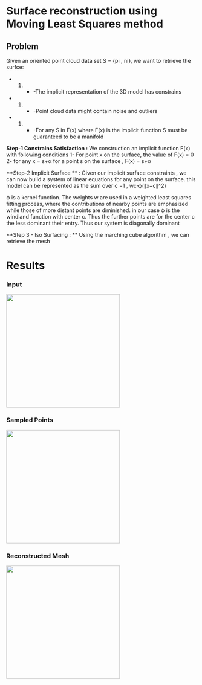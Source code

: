 # Surface reconstruction using Moving Least Squares method

## Problem 

Given an oriented point cloud data set S = {pi , ni}, we want to retrieve the surfce:
* 1. * -The implicit representation of the 3D model has constrains
* 1. * -Point cloud data might contain noise and outliers
* 1. * -For any S in F(x) where F(x) is the implicit function S must be guaranteed to be a manifold

**Step-1 Constrains Satisfaction :** We construction an implicit function F(x) with following conditions 1- For point x on the surface, the value of F(x) = 0 2- for any x = s+α for a point s on the surface , F(x) = s+α

**Step-2 Implicit Surface ** : Given our implicit surface constraints , we can now build a system of linear equations for any point on the surface. this model can be represented as the sum over c =1 , wc⋅ϕ(∥x−c∥^2)

ϕ is a kernel function. The weights w are used in a weighted least squares fitting process, where the contributions of nearby points are emphasized while those of more distant points are diminished. in our case ϕ is the windland function with center c. Thus the further points are for the center c the less dominant their entry. Thus our system is diagonally dominant

**Step 3 - Iso Surfacing : ** Using the marching cube algorithm , we can retrieve the mesh 

# Results

### Input
<img src="https://github.com/AmrMohamedSharaf/3D-reconstruction-MLS/assets/69557495/5a9aa2c7-1b19-4b46-998e-81dfbcedfcff" width="300" height="300">

### Sampled Points
<img src="https://github.com/AmrMohamedSharaf/3D-reconstruction-MLS/assets/69557495/c95cf41f-c02b-4e3c-9912-079dbdc9a677" width="300" height="300">

### Reconstructed Mesh 
<img src="https://github.com/AmrMohamedSharaf/3D-reconstruction-MLS/assets/69557495/3c65e047-7da7-429d-8a36-73d61cf35ccf" width="300" height="300">









